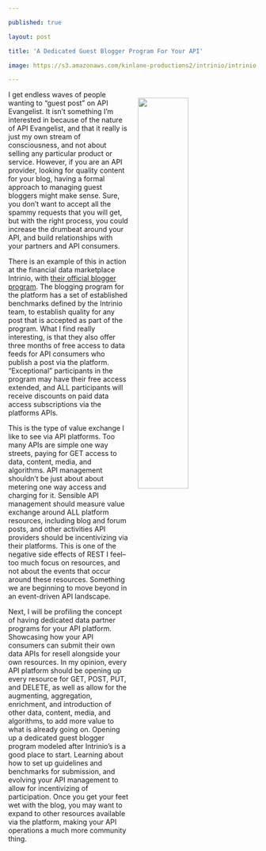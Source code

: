 ---
published: true
layout: post
title: 'A Dedicated Guest Blogger Program For Your API'
image: https://s3.amazonaws.com/kinlane-productions2/intrinio/intrinio-guest-blogger-program.png
---

<p><img src="https://s3.amazonaws.com/kinlane-productions2/intrinio/intrinio-guest-blogger-program.png" align="right" width="45%" style="padding: 15px;" />
<p>I get endless waves of people wanting to “guest post” on API Evangelist. It isn’t something I’m interested in because of the nature of API Evangelist, and that it really is just my own stream of consciousness, and not about selling any particular product or service. However, if you are an API provider, looking for quality content for your blog, having a formal approach to managing guest bloggers might make sense. Sure, you don’t want to accept all the spammy requests that you will get, but with the right process, you could increase the drumbeat around your API, and build relationships with your partners and API consumers.

<p>There is an example of this in action at the financial data marketplace Intrinio, with <a href="https://intrinio.com/bloggers">their official blogger program</a>. The blogging program for the platform has a set of established benchmarks defined by the Intrinio team, to establish quality for any post that is accepted as part of the program. What I find really interesting, is that they also offer three months of free access to data feeds for API consumers who publish a post via the platform. “Exceptional” participants in the program may have their free access extended, and ALL participants will receive discounts on paid data access subscriptions via the platforms APIs.

<p>This is the type of value exchange I like to see via API platforms. Too many APIs are simple one way streets, paying for GET access to data, content, media, and algorithms. API management shouldn’t be just about about metering one way access and charging for it. Sensible API management should measure value exchange around ALL platform resources, including blog and forum posts, and other activities API providers should be incentivizing via their platforms. This is one of the negative side effects of REST I feel–too much focus on resources, and not about the events that occur around these resources. Something we are beginning to move beyond in an event-driven API landscape.

<p>Next, I will be profiling the concept of having dedicated data partner programs for your API platform. Showcasing how your API consumers can submit their own data APIs for resell alongside your own resources. In my opinion, every API platform should be opening up every resource for GET, POST, PUT, and DELETE, as well as allow for the augmenting, aggregation, enrichment, and introduction of other data, content, media, and algorithms, to add more value to what is already going on. Opening up a dedicated guest blogger program modeled after Intrinio’s is a good place to start. Learning about how to set up guidelines and benchmarks for submission, and evolving your API management to allow for incentivizing of participation. Once you get your feet wet with the blog, you may want to expand to other resources available via the platform, making your API operations a much more community thing.


